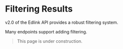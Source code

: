 # Filtering Results

v2.0 of the Edlink API provides a robust filtering system.

Many endpoints support adding filtering.

> This page is under construction.
